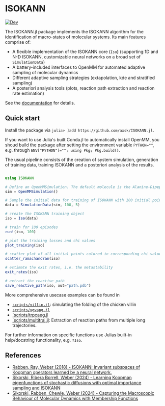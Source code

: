 # ISOKANN

[![Dev](https://img.shields.io/badge/docs-dev-blue.svg)](https://axsk.github.io/ISOKANN.jl/dev)

The ISOKANN.jl package implements the ISOKANN algorithm for the identification of macro-states of molecular systems. Its main features comprise of:
- A flexible implementation of the ISOKANN core (`Iso`) (supporting 1D and N-D ISOKANN, customizable neural networks on a broad set of `SimulationData`)
- A battery-included interfaces to OpenMM for automated adaptive sampling of molecular dynamics
- Different adaptive sampling strategies (extapolation, kde and stratified sampling)
- A posteriori analysis tools (plots, reaction path extraction and reaction rate estimation)

See the [documentation](https://axsk.github.io/ISOKANN.jl/dev) for details.

## Quick start

Install the package via `julia> ]add https://github.com/axsk/ISOKANN.jl`.

If you want to use Julia's built Conda.jl to automatically install OpenMM, you shoud build the package after setting the environment variable
`PYTHON=""`, e.g. through `ENV["PYTHON"]=""; using Pkg; Pkg.build()`.

The usual pipeline consists of the creation of system simulation, generation of training data, training ISOKANN and a posteriori analysis of the results.

```julia

using ISOKANN

# Define an OpenMMSimulation. The default molecule is the Alanine-Dipeptide.
sim = OpenMMSimulation()

# Sample the initial data for training of ISOKANN with 100 initial points and 5 koopman samples per point.
data = SimulationData(sim, 100, 5)

# create the ISOKANN training object
iso = Iso(data)

# train for 100 episodes
run!(iso, 100)

# plot the training losses and chi values
plot_training(iso)

# scatter plot of all initial points colored in corresponding chi value
scatter_ramachandran(iso)

# estimate the exit rates, i.e. the metastability
exit_rates(iso)

# extract the reactive path
save_reactive_path(iso, out="path.pdb")
```

More comprehensive usecase examples can be found in 
- [`scripts/villin.jl`](scripts/villin.jl): simulating the folding of the chicken villin
- [`scripts/vgvapg.jl`](scripts/vgvapg.jl)
- [`scripts/trpcaeg.jl](scripts/trpcage.jl)
- [`scripts/multitraj.jl](scripts/multitraj.jl): Extraction of reaction paths from multiple long trajectories.

For further information on specific functions use Julias built-in help/docstring functionality, e.g. `?Iso`.

## References

- [Rabben, Ray, Weber (2018) - ISOKANN: Invariant subspaces of Koopman operators learned by a neural network.](https://doi.org/10.1063/5.0015132)
- [Sikorski, Ribera Borrell, Weber (2024) - Learning Koopman eigenfunctions of stochastic diffusions with optimal importance sampling and ISOKANN](http://dx.doi.org/10.1063/5.0140764)
- [Sikorski, Rabben, Chewle, Weber (2024) - Capturing the Macroscopic Behaviour of Molecular Dynamics with Membership Functions](http://arxiv.org/abs/2404.10523)
